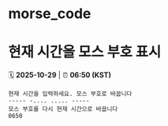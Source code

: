 # morse_code
# 현재 시간을 모스 부호 표시
<!-- MORSE_TIME_START -->
🗓️ **2025-10-29** | ⏰ **06:50 (KST)**

```
현재 시간을 입력하세요. 모스 부호로 바꿉니다
----- -.... ..... -----
모스 부호를 다시 현재 시간으로 바꿉니다
0650
```
<!-- MORSE_TIME_END -->
